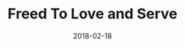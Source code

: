 ---
title: "Freed To Love and Serve"
speaker: "Barry Gin"
date: "2018-02-18"
sermonUrl: "//35.190.93.184/sermons/20180218_sunday_barry_gin_freed_to_love_and_serve.mp3"
---
